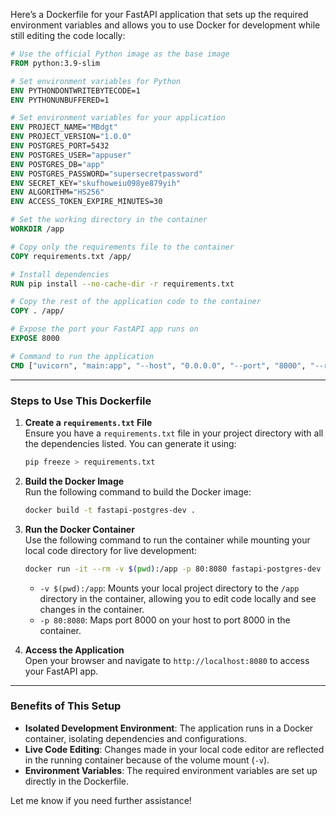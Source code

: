 Here’s a Dockerfile for your FastAPI application that sets up the required environment variables and allows you to use Docker for development while still editing the code locally:

```dockerfile
# Use the official Python image as the base image
FROM python:3.9-slim

# Set environment variables for Python
ENV PYTHONDONTWRITEBYTECODE=1
ENV PYTHONUNBUFFERED=1

# Set environment variables for your application
ENV PROJECT_NAME="MBdgt"
ENV PROJECT_VERSION="1.0.0"
ENV POSTGRES_PORT=5432
ENV POSTGRES_USER="appuser"
ENV POSTGRES_DB="app"
ENV POSTGRES_PASSWORD="supersecretpassword"
ENV SECRET_KEY="skufhoweiu098ye879yih"
ENV ALGORITHM="HS256"
ENV ACCESS_TOKEN_EXPIRE_MINUTES=30

# Set the working directory in the container
WORKDIR /app

# Copy only the requirements file to the container
COPY requirements.txt /app/

# Install dependencies
RUN pip install --no-cache-dir -r requirements.txt

# Copy the rest of the application code to the container
COPY . /app/

# Expose the port your FastAPI app runs on
EXPOSE 8000

# Command to run the application
CMD ["uvicorn", "main:app", "--host", "0.0.0.0", "--port", "8000", "--reload"]
```

---

### **Steps to Use This Dockerfile**

1. **Create a `requirements.txt` File**  
   Ensure you have a `requirements.txt` file in your project directory with all the dependencies listed. You can generate it using:
   ```bash
   pip freeze > requirements.txt
   ```

2. **Build the Docker Image**  
   Run the following command to build the Docker image:
   ```bash
   docker build -t fastapi-postgres-dev .
   ```

3. **Run the Docker Container**  
   Use the following command to run the container while mounting your local code directory for live development:
   ```bash
   docker run -it --rm -v $(pwd):/app -p 80:8080 fastapi-postgres-dev
   ```

   - `-v $(pwd):/app`: Mounts your local project directory to the `/app` directory in the container, allowing you to edit code locally and see changes in the container.
   - `-p 80:8080`: Maps port 8000 on your host to port 8000 in the container.

4. **Access the Application**  
   Open your browser and navigate to `http://localhost:8080` to access your FastAPI app.

---

### **Benefits of This Setup**
- **Isolated Development Environment**: The application runs in a Docker container, isolating dependencies and configurations.
- **Live Code Editing**: Changes made in your local code editor are reflected in the running container because of the volume mount (`-v`).
- **Environment Variables**: The required environment variables are set up directly in the Dockerfile.

Let me know if you need further assistance!